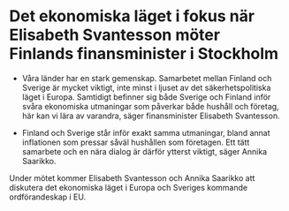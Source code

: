 # Det ekonomiska läget i fokus när Elisabeth Svantesson möter Finlands finansminister i Stockholm

- Våra länder har en stark gemenskap. Samarbetet mellan Finland och Sverige är mycket viktigt, inte minst i ljuset av det säkerhetspolitiska läget i Europa. Samtidigt befinner sig både Sverige och Finland inför svåra ekonomiska utmaningar som påverkar både hushåll och företag, här kan vi lära av varandra, säger finansminister Elisabeth Svantesson.

- Finland och Sverige står inför exakt samma utmaningar, bland annat inflationen som pressar såväl hushållen som företagen. Ett tätt samarbete och en nära dialog är därför ytterst viktigt, säger Annika Saarikko.

Under mötet kommer Elisabeth Svantesson och Annika Saarikko att diskutera det ekonomiska läget i Europa och Sveriges kommande ordförandeskap i EU.
